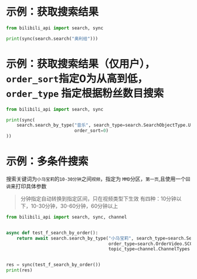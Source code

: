 # 示例：获取搜索结果

```python
from bilibili_api import search, sync

print(sync(search.search("奥利给")))
```

# 示例：获取搜索结果（仅用户），`order_sort`指定0为从高到低，`order_type` 指定根据粉丝数目搜索

```python
from bilibili_api import search, sync

print(sync(
    search.search_by_type("音乐", search_type=search.SearchObjectType.USER, order_type=search.OrderUser.FANS,
                          order_sort=0)
))
```

# 示例：多条件搜索

搜索关键词为`小马宝莉`的`10-30分钟`之间`视频`，指定为 `MMD`分区，`第一页`,且使用一个`回调`来打印具体参数

> 分钟指定自动转换到指定区间，只在视频类型下生效 有四种：10分钟以下，10-30分钟，30-60分钟，60分钟以上

```python
from bilibili_api import search, sync, channel


async def test_f_search_by_order():
    return await search.search_by_type("小马宝莉", search_type=search.SearchObjectType.VIDEO,
                                       order_type=search.OrderVideo.SCORES, time_range=10,
                                       topic_type=channel.ChannelTypes.DOUGA_MMD, page=1, debug_param_func=print)


res = sync(test_f_search_by_order())
print(res)

```